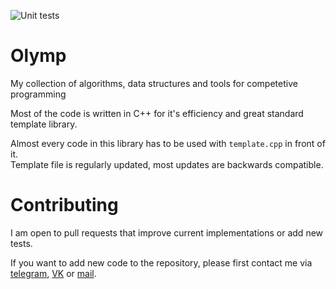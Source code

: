 ![Unit tests](https://github.com/okwedook/olymp/actions/workflows/unittest.yml/badge.svg)

# Olymp
My collection of algorithms, data structures and tools for competetive programming

Most of the code is written in C++ for it's efficiency and great standard template library.

Almost every code in this library has to be used with `template.cpp` in front of it. <br>
Template file is regularly updated, most updates are backwards compatible.

# Contributing
I am open to pull requests that improve current implementations or add new tests.

If you want to add new code to the repository, please first contact me via 
[telegram](https://t.me/okwedook), [VK](https://vk.com/okwedook) or [mail](mailto:okwedook@gmail.com).